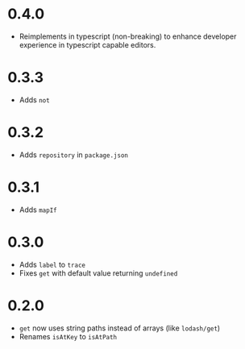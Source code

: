# 0.4.0

- Reimplements in typescript (non-breaking) to enhance developer experience in typescript capable editors.

# 0.3.3

- Adds `not`

# 0.3.2

- Adds `repository` in `package.json`

# 0.3.1

- Adds `mapIf`

# 0.3.0

- Adds `label` to `trace`
- Fixes `get` with default value returning `undefined`

# 0.2.0

- `get` now uses string paths instead of arrays (like `lodash/get`)
- Renames `isAtKey` to `isAtPath`
